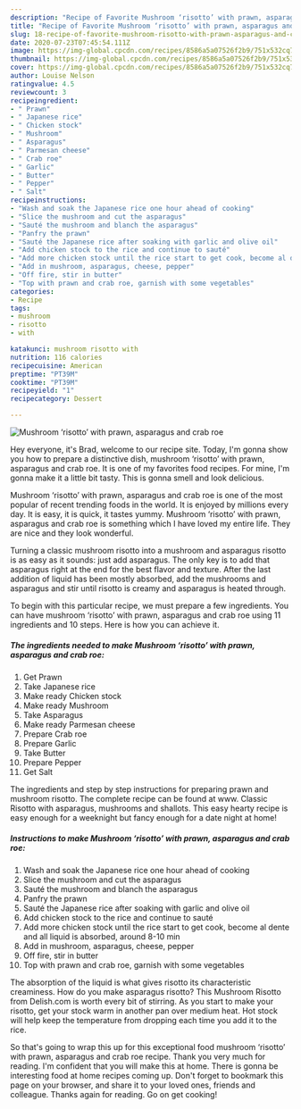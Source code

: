```yaml
---
description: "Recipe of Favorite Mushroom ‘risotto’ with prawn, asparagus and crab roe"
title: "Recipe of Favorite Mushroom ‘risotto’ with prawn, asparagus and crab roe"
slug: 18-recipe-of-favorite-mushroom-risotto-with-prawn-asparagus-and-crab-roe
date: 2020-07-23T07:45:54.111Z
image: https://img-global.cpcdn.com/recipes/8586a5a07526f2b9/751x532cq70/mushroom-risotto-with-prawn-asparagus-and-crab-roe-recipe-main-photo.jpg
thumbnail: https://img-global.cpcdn.com/recipes/8586a5a07526f2b9/751x532cq70/mushroom-risotto-with-prawn-asparagus-and-crab-roe-recipe-main-photo.jpg
cover: https://img-global.cpcdn.com/recipes/8586a5a07526f2b9/751x532cq70/mushroom-risotto-with-prawn-asparagus-and-crab-roe-recipe-main-photo.jpg
author: Louise Nelson
ratingvalue: 4.5
reviewcount: 3
recipeingredient:
- " Prawn"
- " Japanese rice"
- " Chicken stock"
- " Mushroom"
- " Asparagus"
- " Parmesan cheese"
- " Crab roe"
- " Garlic"
- " Butter"
- " Pepper"
- " Salt"
recipeinstructions:
- "Wash and soak the Japanese rice one hour ahead of cooking"
- "Slice the mushroom and cut the asparagus"
- "Sauté the mushroom and blanch the asparagus"
- "Panfry the prawn"
- "Sauté the Japanese rice after soaking with garlic and olive oil"
- "Add chicken stock to the rice and continue to sauté"
- "Add more chicken stock until the rice start to get cook, become al dente and all liquid is absorbed, around 8-10 min"
- "Add in mushroom, asparagus, cheese, pepper"
- "Off fire, stir in butter"
- "Top with prawn and crab roe, garnish with some vegetables"
categories:
- Recipe
tags:
- mushroom
- risotto
- with

katakunci: mushroom risotto with 
nutrition: 116 calories
recipecuisine: American
preptime: "PT39M"
cooktime: "PT39M"
recipeyield: "1"
recipecategory: Dessert

---
```



![Mushroom ‘risotto’ with prawn, asparagus and crab roe](https://img-global.cpcdn.com/recipes/8586a5a07526f2b9/751x532cq70/mushroom-risotto-with-prawn-asparagus-and-crab-roe-recipe-main-photo.jpg)

Hey everyone, it's Brad, welcome to our recipe site. Today, I'm gonna show you how to prepare a distinctive dish, mushroom ‘risotto’ with prawn, asparagus and crab roe. It is one of my favorites food recipes. For mine, I'm gonna make it a little bit tasty. This is gonna smell and look delicious.

Mushroom ‘risotto’ with prawn, asparagus and crab roe is one of the most popular of recent trending foods in the world. It is enjoyed by millions every day. It is easy, it is quick, it tastes yummy. Mushroom ‘risotto’ with prawn, asparagus and crab roe is something which I have loved my entire life. They are nice and they look wonderful.

Turning a classic mushroom risotto into a mushroom and asparagus risotto is as easy as it sounds: just add asparagus. The only key is to add that asparagus right at the end for the best flavor and texture. After the last addition of liquid has been mostly absorbed, add the mushrooms and asparagus and stir until risotto is creamy and asparagus is heated through.


To begin with this particular recipe, we must prepare a few ingredients. You can have mushroom ‘risotto’ with prawn, asparagus and crab roe using 11 ingredients and 10 steps. Here is how you can achieve it.

<!--inarticleads1-->

##### The ingredients needed to make Mushroom ‘risotto’ with prawn, asparagus and crab roe:

1. Get  Prawn
1. Take  Japanese rice
1. Make ready  Chicken stock
1. Make ready  Mushroom
1. Take  Asparagus
1. Make ready  Parmesan cheese
1. Prepare  Crab roe
1. Prepare  Garlic
1. Take  Butter
1. Prepare  Pepper
1. Get  Salt


The ingredients and step by step instructions for preparing prawn and mushroom risotto. The complete recipe can be found at www. Classic Risotto with asparagus, mushrooms and shallots. This easy hearty recipe is easy enough for a weeknight but fancy enough for a date night at home! 

<!--inarticleads2-->

##### Instructions to make Mushroom ‘risotto’ with prawn, asparagus and crab roe:

1. Wash and soak the Japanese rice one hour ahead of cooking
1. Slice the mushroom and cut the asparagus
1. Sauté the mushroom and blanch the asparagus
1. Panfry the prawn
1. Sauté the Japanese rice after soaking with garlic and olive oil
1. Add chicken stock to the rice and continue to sauté
1. Add more chicken stock until the rice start to get cook, become al dente and all liquid is absorbed, around 8-10 min
1. Add in mushroom, asparagus, cheese, pepper
1. Off fire, stir in butter
1. Top with prawn and crab roe, garnish with some vegetables


The absorption of the liquid is what gives risotto its characteristic creaminess. How do you make asparagus risotto? This Mushroom Risotto from Delish.com is worth every bit of stirring. As you start to make your risotto, get your stock warm in another pan over medium heat. Hot stock will help keep the temperature from dropping each time you add it to the rice. 

So that's going to wrap this up for this exceptional food mushroom ‘risotto’ with prawn, asparagus and crab roe recipe. Thank you very much for reading. I'm confident that you will make this at home. There is gonna be interesting food at home recipes coming up. Don't forget to bookmark this page on your browser, and share it to your loved ones, friends and colleague. Thanks again for reading. Go on get cooking!
